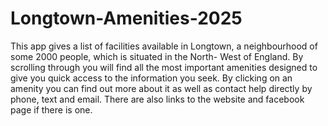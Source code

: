 # Longtown-Amenities-2025
This app gives a list of facilities available in Longtown, a neighbourhood of some 2000 people, which is situated in the North- West of England. By scrolling through you will find all the most important amenities designed to give you quick access to the information you seek. By clicking on an amenity you can find out more about it as well as contact help directly by phone, text and email. There are also links to the website and facebook page if there is one.
